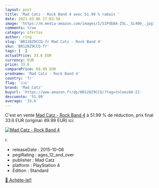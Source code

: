 ```yaml
---
layout: post
title: 'Mad Catz - Rock Band 4 avec 51.99 % rabais '
date: 2021-03-06 17:03:58
image: 'https://m.media-amazon.com/images/I/51Pdb8A-Z5L._SL400_.jpg'
comments: true
category: ofertas
author: ring
slug: 'B0128Z9CCQ-fr Mad Catz - Rock Band 4'
sku: 'B0128Z9CCQ-fr'
tags: [  ]
actualPrice: 33.6 EUR
currency: EUR
price: 33.6
comparePrice: 69.99 EUR
prodname: 'Mad Catz - Rock Band 4'
country: 'fr'
flag: '🇫🇷'
brand: 'Mad Catz'
buyurl: 'https://www.amazon.fr/dp/B0128Z9CCQ/?tag=tolees0d-21'
descuento: '51.99'
average: '33.6'
---
```


C'est en vente [Mad Catz - Rock Band 4](https://www.amazon.fr/dp/B0128Z9CCQ/?tag=tolees0d-21)  à  51.99 % de réduction, prix final  33.6 EUR (original: 69.99 EUR) ici:

[![Mad Catz - Rock Band 4](https://m.media-amazon.com/images/I/51Pdb8A-Z5L._SL400_.jpg)](https://www.amazon.fr/dp/B0128Z9CCQ/?tag=tolees0d-21)

ℹ️:

- releaseDate : 2015-10-06
- pegiRating : ages_12_and_over
- publisher : Mad Catz
- platform : PlayStation 4
- Édition : Standard

[🛒 Achète-le!!](https://www.amazon.fr/dp/B0128Z9CCQ/?tag=tolees0d-21)
